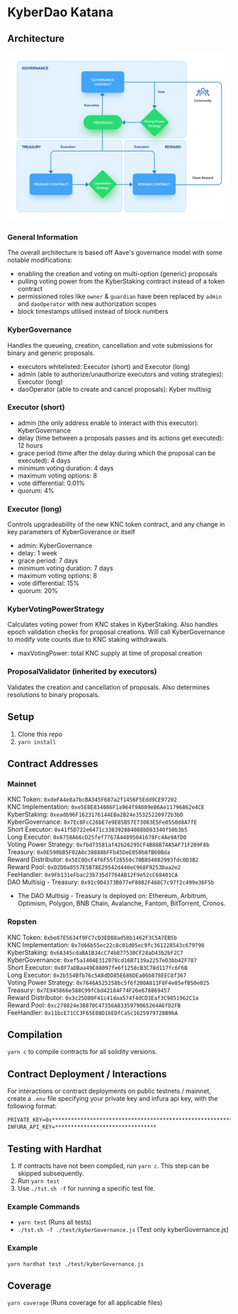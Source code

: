 # KyberDao Katana

## Architecture

![kyber-gov-architecture](./kyber-gov-architecture.png)

### General Information

The overall architecture is based off Aave's governance model with some notable modifications:

- enabling the creation and voting on multi-option (generic) proposals
- pulling voting power from the KyberStaking contract instead of a token contract
- permissioned roles like `owner` & `guardian` have been replaced by `admin` and `daoOperator` with new authorization scopes
- block timestamps utilised instead of block numbers

### KyberGovernance

Handles the queueing, creation, cancellation and vote submissions for binary and generic proposals.

- executors whitelisted: Executor (short) and Executor (long)
- admin (able to authorize/unauthorize executors and voting strategies): Executor (long)
- daoOperator (able to create and cancel proposals): Kyber multisig

### Executor (short)

- admin (the only address enable to interact with this executor): KyberGovernance
- delay (time between a proposals passes and its actions get executed): 12 hours
- grace period (time after the delay during which the proposal can be executed): 4 days
- minimum voting duration: 4 days
- maximum voting options: 8
- vote differential: 0.01%
- quorum: 4%

### Executor (long)

Controls upgradeability of the new KNC token contract, and any change in key parameters of KyberGoverance or itself

- admin: KyberGovernance
- delay: 1 week
- grace period: 7 days
- minimum voting duration: 7 days
- maximum voting options: 8
- vote differential: 15%
- quorum: 20%

### KyberVotingPowerStrategy

Calculates voting power from KNC stakes in KyberStaking. Also handles epoch validation checks for proposal creations. Will call KyberGovernance to modify vote counts due to KNC staking withdrawals.

- maxVotingPower: total KNC supply at time of proposal creation

### ProposalValidator (inherited by executors)

Validates the creation and cancellation of proposals. Also determines resolutions to binary proposals.

## Setup

1. Clone this repo
2. `yarn install`

## Contract Addresses

### Mainnet

KNC Token: `0xdeFA4e8a7bcBA345F687a2f1456F5Edd9CE97202`  
KNC Implementation: `0xe5E8E834086F1a964f9A089eB6Ae11796862e4CE`  
KyberStaking: `0xeadb96F1623176144EBa2B24e35325220972b3bD`  
KyberGovernance: `0x7Ec8FcC26bE7e9E85B57E73083E5Fe0550d8A7fE`  
Short Executor: `0x41f5D722e6471c338392884088bD03340f50b3b5`  
Long Executor: `0x6758A66cD25fef7767A44895041678Fc4Ae9AfD0`  
Voting Power Strategy: `0xfbd73581af42b26295CF4B88B74A5AF71F209F8b`  
Treasury: `0x0E590bB5F02A0c38888bFFb45DeE050b8fB60Bda`  
Reward Distributor: `0x5EC0DcF4f6F55f28550c70B854082993fdc0D3B2`  
Reward Pool: `0xD2D0a0557E5B78E29542d440eC968F9253Daa2e2`  
FeeHandler: `0x9Fb131eFbac23b735d7764AB12F9e52cC68401CA`  
DAO Multisig - Treasury: `0x91c9D4373B077eF8082F468C7c97f2c499e36F5b`
- The DAO Multisig - Treasury is deployed on: Ethereum, Arbitrum, Optimism, Polygon, BNB Chain, Avalanche, Fantom, BitTorrent, Cronos.

### Ropsten

KNC Token: `0xbe87E5634f9FC7cD3ED88ad58b1462F3C5A7EB5b`  
KNC Implementation: `0x7d66b55ec22c8c01d05ec9fc361228543c679798`  
KyberStaking: `0x6A345cdaBA1B34cC74b877530CF28aD43b2bF2C7`  
KyberGovernance: `0xef5a1404E312078cd16B7139a2257eD3bb42F787`  
Short Executor: `0x0F7aDBaa49E88097fe6f1258cB3C78d117fc6F6B`  
Long Executor: `0x2b554Bfb76c5A8dDD85E686DEa06b878EEC8f367`  
Voting Power Strategy: `0x7646A525258bc5f6f200A811F8F4e85efB50e025`  
Treasury: `0x7E945866e588C99fCbd42184F74F26e678869457`  
Reward Distributor: `0x3c25D80F41c41daa574f4dCD3Eaf3C9851962C1a`  
Reward Pool: `0xc278824e38870C47356A8335979065264A6fD2FB`  
FeeHandler: `0x11bcE71CC3F65E08D1bEDfCa5c1625979728B9bA`

## Compilation

`yarn c` to compile contracts for all solidity versions.

## Contract Deployment / Interactions

For interactions or contract deployments on public testnets / mainnet, create a `.env` file specifying your private key and infura api key, with the following format:

```
PRIVATE_KEY=0x****************************************************************
INFURA_API_KEY=********************************
```

## Testing with Hardhat

1. If contracts have not been compiled, run `yarn c`. This step can be skipped subsequently.
2. Run `yarn test`
3. Use `./tst.sh -f` for running a specific test file.

### Example Commands

- `yarn test` (Runs all tests)
- `./tst.sh -f ./test/kyberGovernance.js` (Test only kyberGovernance.js)

### Example

`yarn hardhat test ./test/kyberGovernance.js`

## Coverage

`yarn coverage` (Runs coverage for all applicable files)

